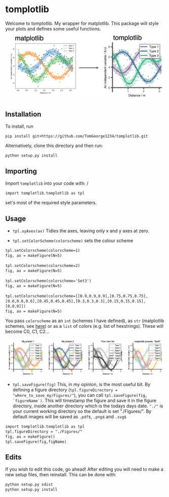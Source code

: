 # tomplotlib

Welcome to tomplotlib. My wrapper for matplotlib. 
This package will style your plots and defines some useful functions. 
<img src="/readmefigures/tomplotlib.png" width="600">

## Installation
To install, run
```
pip install git+https://github.com/TomGeorge1234/tomplotlib.git
```
Alternatively, clone this directory and then run:
```
python setup.py install 
```

## Importing 
Import ```tomplotlib``` into your code with: /
```
import tomplotlib.tomplotlib as tpl 
```
set's most of the required style parameters. 

## Usage
* ```tpl.xyAxes(ax)``` 
Tidies the axes, leaving only x and y axes at zero. 


* ```tpl.setColorScheme(colorscheme)``` sets the colour scheme
```
tpl.setColorscheme(colorscheme=1)
fig, ax = makeFigure(N=5)

tpl.setColorscheme(colorscheme=2)
fig, ax = makeFigure(N=5)

tpl.setColorscheme(colorscheme='Set3')
fig, ax = makeFigure(N=5)

tpl.setColorscheme(colorscheme=[[0.9,0.9,0.9],[0.75,0.75,0.75],[0.6,0.6,0.6],[0.45,0.45,0.45],[0.3,0.3,0.3],[0.15,0.15,0.15],[0,0,0]])
fig, ax = makeFigure(N=5)
```
You pass ```colorscheme``` as an ```int``` (schemes I have defined), as ```str``` (matplotlib schemes, see [here](https://matplotlib.org/stable/tutorials/colors/colormaps.html)) or as a ```list``` of colors (e.g. list of hexstrings). These will become C0, C1, C2...

<img src="/readmefigures/colorschemes.png">


* ```tpl.saveFigure(fig)```
This, in my opinion, is the most useful bit. By defining a figure directory (```tpl.figureDirectory = "where_to_save_my/Figures/"```), you can call ```tpl.saveFigure(fig, `figureName`)```. This will timestamp the figure and save it in the figure directory, inside another directory which is the todays days date. ```"./"``` is your current working directory so the default is set "./Figures/". By default images will be saved as `.pdf`s, `.png`s and `.svg`s

```
import tomplotlib.tomplotlib as tpl 
tpl.figureDirectory = "./Figures/"
fig, ax = makeFigure()
tpl.saveFigure(fig,figName)
```

## Edits 
If you wish to edit this code, go ahead! After editing you will need to make a new setup files, then reinstall. This can be done with: 
```
python setup.py sdist
python setup.py install
```